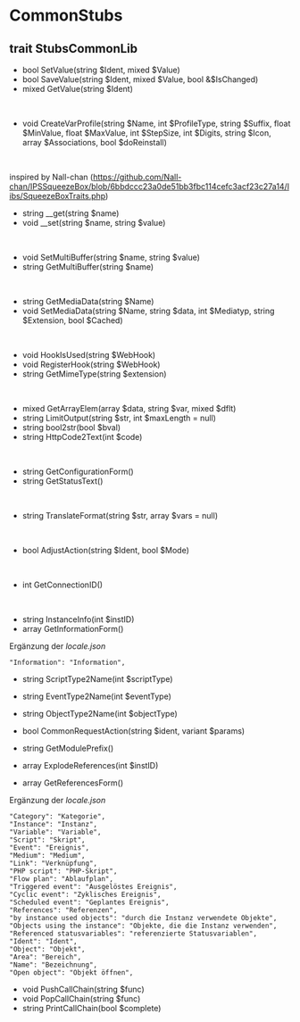 # CommonStubs

## trait StubsCommonLib

- bool SetValue(string $Ident, mixed $Value)<br>
- bool SaveValue(string $Ident, mixed $Value, bool &$IsChanged)<br>
- mixed GetValue(string $Ident)<br>
<br>

- void CreateVarProfile(string $Name, int $ProfileType, string $Suffix, float $MinValue, float $MaxValue, int $StepSize, int $Digits, string $Icon, array $Associations, bool $doReinstall)<br>
<br>

inspired by Nall-chan (https://github.com/Nall-chan/IPSSqueezeBox/blob/6bbdccc23a0de51bb3fbc114cefc3acf23c27a14/libs/SqueezeBoxTraits.php)<br>
- string __get(string $name)<br>
- void __set(string $name, string $value)<br>
<br>

- void SetMultiBuffer(string $name, string $value)<br>
- string GetMultiBuffer(string $name)<br>
<br>

- string GetMediaData(string $Name)<br>
- void SetMediaData(string $Name, string $data, int $Mediatyp, string $Extension, bool $Cached)<br>
<br>

- void HookIsUsed(string $WebHook)<br>
- void RegisterHook(string $WebHook)<br>
- string GetMimeType(string $extension)<br>
<br>

- mixed GetArrayElem(array $data, string $var, mixed $dflt)<br>
- string LimitOutput(string $str, int $maxLength = null)<br>
- string bool2str(bool $bval)<br>
- string HttpCode2Text(int $code)<br>
<br>

- string GetConfigurationForm()<br>
- string GetStatusText()<br>
<br>

- string TranslateFormat(string $str, array $vars = null)<br>
<br>

- bool AdjustAction(string $Ident, bool $Mode)<br>
<br>

- int GetConnectionID()<br>
<br>

- string InstanceInfo(int $instID)<br>
- array GetInformationForm()<br>

Ergänzung der *locale.json*
```
"Information": "Information",
```

- string ScriptType2Name(int $scriptType)<br>
- string EventType2Name(int $eventType)<br>
- string ObjectType2Name(int $objectType)<br>

- bool CommonRequestAction(string $ident, variant $params)<br>

- string GetModulePrefix()<br>

- array ExplodeReferences(int $instID)<br>
- array GetReferencesForm()<br>

Ergänzung der *locale.json*
```
"Category": "Kategorie",
"Instance": "Instanz",
"Variable": "Variable",
"Script": "Skript",
"Event": "Ereignis",
"Medium": "Medium",
"Link": "Verknüpfung",
"PHP script": "PHP-Skript",
"Flow plan": "Ablaufplan",
"Triggered event": "Ausgelöstes Ereignis",
"Cyclic event": "Zyklisches Ereignis",
"Scheduled event": "Geplantes Ereignis",
"References": "Referenzen",
"by instance used objects": "durch die Instanz verwendete Objekte",
"Objects using the instance": "Objekte, die die Instanz verwenden",
"Referenced statusvariables": "referenzierte Statusvariablen",
"Ident": "Ident",
"Object": "Objekt",
"Area": "Bereich",
"Name": "Bezeichnung",
"Open object": "Objekt öffnen",
```

- void PushCallChain(string $func)<br>
- void PopCallChain(string $func)<br>
- string PrintCallChain(bool $complete)<br>
